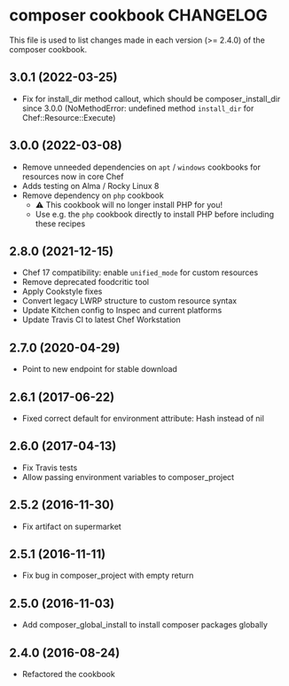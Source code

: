 # composer cookbook CHANGELOG

This file is used to list changes made in each version (>= 2.4.0) of the composer cookbook.

## 3.0.1 (2022-03-25)

- Fix for install_dir method callout, which should be composer_install_dir since 3.0.0 (NoMethodError: undefined method `install_dir` for Chef::Resource::Execute)

## 3.0.0 (2022-03-08)

- Remove unneeded dependencies on `apt` / `windows` cookbooks for resources now in core Chef
- Adds testing on Alma / Rocky Linux 8
- Remove dependency on `php` cookbook
  - ⚠ This cookbook will no longer install PHP for you!
  - Use e.g. the `php` cookbook directly to install PHP before including these recipes

## 2.8.0 (2021-12-15)

- Chef 17 compatibility: enable `unified_mode` for custom resources
- Remove deprecated foodcritic tool
- Apply Cookstyle fixes
- Convert legacy LWRP structure to custom resource syntax
- Update Kitchen config to Inspec and current platforms
- Update Travis CI to latest Chef Workstation

## 2.7.0 (2020-04-29)

- Point to new endpoint for stable download

## 2.6.1 (2017-06-22)

- Fixed correct default for environment attribute: Hash instead of nil

## 2.6.0 (2017-04-13)

- Fix Travis tests
- Allow passing environment variables to composer_project

## 2.5.2 (2016-11-30)

- Fix artifact on supermarket

## 2.5.1 (2016-11-11)

- Fix bug in composer_project with empty return

## 2.5.0 (2016-11-03)

- Add composer_global_install to install composer packages globally

## 2.4.0 (2016-08-24)

- Refactored the cookbook
